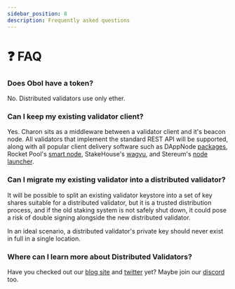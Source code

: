 ```yaml
---
sidebar_position: 8
description: Frequently asked questions
---
```


# ❓ FAQ

### Does Obol have a token?

No. Distributed validators use only ether.

### Can I keep my existing validator client?

Yes. Charon sits as a middleware between a validator client and it's beacon node. All validators that implement the standard REST API will be supported, along with all popular client delivery software such as DAppNode [packages](https://dappnode.github.io/explorer/#/), Rocket Pool's [smart node](https://github.com/rocket-pool/smartnode), StakeHouse's [wagyu](https://github.com/stake-house/wagyu), and Stereum's [node launcher](https://stereum.net/development/#roadmap).

### Can I migrate my existing validator into a distributed validator?

It will be possible to split an existing validator keystore into a set of key shares suitable for a distributed validator, but it is a trusted distribution process, and if the old staking system is not safely shut down, it could pose a risk of double signing alongside the new distributed validator.

In an ideal scenario, a distributed validator's private key should never exist in full in a single location.

### Where can I learn more about Distributed Validators?

Have you checked out our [blog site](https://blog.obol.tech) and [twitter](https://twitter.com/ObolNetwork) yet? Maybe join our [discord](https://discord.gg/obol) too.
